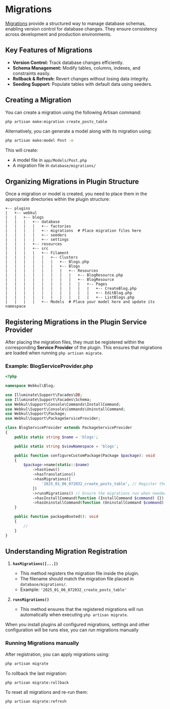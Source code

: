 # **Migrations**

[Migrations](https://laravel.com/docs/11.x/migrations) provide a structured way to manage database schemas, enabling version control for database changes. They ensure consistency across development and production environments.

## **Key Features of Migrations**

- **Version Control:** Track database changes efficiently.
- **Schema Management:** Modify tables, columns, indexes, and constraints easily.
- **Rollback & Refresh:** Revert changes without losing data integrity.
- **Seeding Support:** Populate tables with default data using seeders.

## **Creating a Migration**

You can create a migration using the following Artisan command:

```bash
php artisan make:migration create_posts_table
```

Alternatively, you can generate a model along with its migration using:

```bash
php artisan make:model Post -m
```

This will create:

- A model file in `app/Models/Post.php`
- A migration file in `database/migrations/`

## **Organizing Migrations in Plugin Structure**

Once a migration or model is created, you need to place them in the appropriate directories within the plugin structure:

```
+-- plugins
|   +-- webkul
|   |   +-- blogs
|   |   |   +-- database
|   |   |   |   +-- factories
|   |   |   |   +-- migrations  # Place migration files here
|   |   |   |   +-- seeders
|   |   |   |   +-- settings
|   |   |   +-- resources
|   |   |   +-- src
|   |   |   |   +-- Filament
|   |   |   |   |   +-- Clusters
|   |   |   |   |   |   +-- Blogs.php
|   |   |   |   |   |   +-- Blogs
|   |   |   |   |   |   |   +-- Resources
|   |   |   |   |   |   |   |   +-- BlogResource.php
|   |   |   |   |   |   |   |   +-- BlogResource
|   |   |   |   |   |   |   |   |   +-- Pages
|   |   |   |   |   |   |   |   |   |   +-- CreateBlog.php
|   |   |   |   |   |   |   |   |   |   +-- EditBlog.php
|   |   |   |   |   |   |   |   |   |   +-- ListBlogs.php
|   |   |   |   +-- Models  # Place your model here and update its namespace
```

## **Registering Migrations in the Plugin Service Provider**

After placing the migration files, they must be registered within the corresponding **Service Provider** of the plugin. This ensures that migrations are loaded when running `php artisan migrate`.

### **Example: BlogServiceProvider.php**

```php
<?php

namespace Webkul\Blog;

use Illuminate\Support\Facades\DB;
use Illuminate\Support\Facades\Schema;
use Webkul\Support\Console\Commands\InstallCommand;
use Webkul\Support\Console\Commands\UninstallCommand;
use Webkul\Support\Package;
use Webkul\Support\PackageServiceProvider;

class BlogServiceProvider extends PackageServiceProvider
{
    public static string $name = 'blogs';

    public static string $viewNamespace = 'blogs';

    public function configureCustomPackage(Package $package): void
    {
        $package->name(static::$name)
            ->hasViews()
            ->hasTranslations()
            ->hasMigrations([
                '2025_01_06_072032_create_posts_table', // Register the migration file
            ])
            ->runsMigrations() // Ensure the migrations run when needed
            ->hasInstallCommand(function (InstallCommand $command) {})
            ->hasUninstallCommand(function (UninstallCommand $command) {});
    }

    public function packageBooted(): void
    {
        //
    }
}
```

## **Understanding Migration Registration**

1. **`hasMigrations([...])`**
   - This method registers the migration file inside the plugin.
   - The filename should match the migration file placed in `database/migrations/`.
   - Example: `'2025_01_06_072032_create_posts_table'`

2. **`runsMigrations()`**
   - This method ensures that the registered migrations will run automatically when executing `php artisan migrate`.

When you install plugins all configured migrations, settings and other configuration will be runs else, you can run migrations manually

### **Running Migrations manually**

After registration, you can apply migrations using:

```bash
php artisan migrate
```

To rollback the last migration:

```bash
php artisan migrate:rollback
```

To reset all migrations and re-run them:

```bash
php artisan migrate:refresh
```
